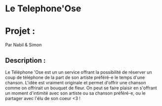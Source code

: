 # Le Telephone'Ose

# Projet : 

Par Nabil & Simon


## Description :

Le Téléphone 'Ose  est un un service offrant la possibilité de réserver un coup de téléphone de la part de son artiste préféré-e le temps d'une chanson. L'idée est vraiment originale et permet d'offrir une chanson comme on offrirait un bouquet de fleur. On peut se faire plaisir en s'offrant un moment d'intimité avec son artiste ou sa chanson préféré-e, ou le partager avec l'élu de son coeur <3 !
